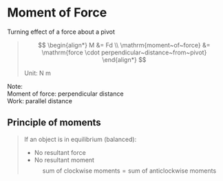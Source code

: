 # Moment of Force

Turning effect of a force about a pivot

> $$
> \begin{align*}
>   M &= Fd \\
>   \mathrm{moment~of~force} &= \mathrm{force \cdot perpendicular~distance~from~pivot}
> \end{align*}
> $$
>
> Unit: N m

Note: \
Moment of force: perpendicular distance \
Work: parallel distance

## Principle of moments

> If an object is in equilibrium (balanced):
>
> -   No resultant force
> -   No resultant moment
>     $$\text{sum of clockwise moments} = \text{sum of anticlockwise moments}$$
